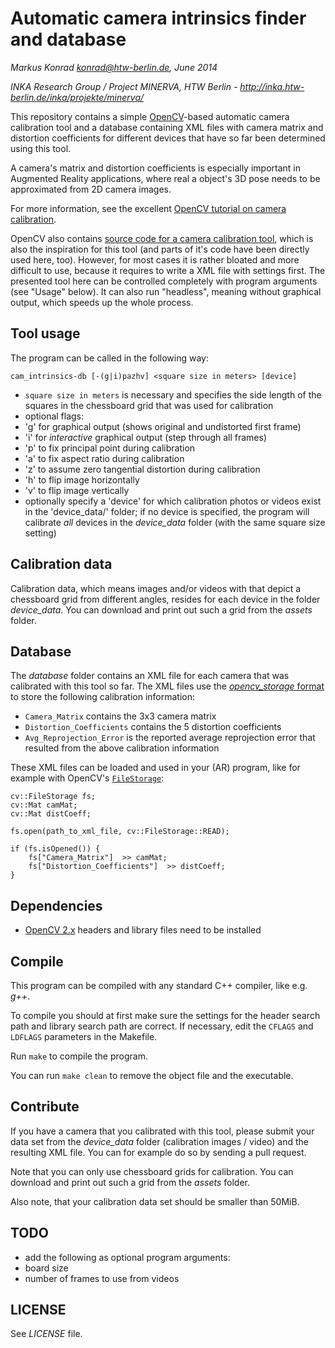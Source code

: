 # Automatic camera intrinsics finder and database

*Markus Konrad <konrad@htw-berlin.de>, June 2014*

*INKA Research Group / Project MINERVA, HTW Berlin - http://inka.htw-berlin.de/inka/projekte/minerva/*

This repository contains a simple [OpenCV](http://opencv.org)-based automatic camera calibration tool and a database containing XML files with camera matrix and distortion coefficients for different devices that have so far been determined using this tool.

A camera's matrix and distortion coefficients is especially important in Augmented Reality applications, where real a object's 3D pose needs to be approximated from 2D camera images.

For more information, see the excellent [OpenCV tutorial on camera calibration](http://docs.opencv.org/trunk/doc/tutorials/calib3d/camera_calibration/camera_calibration.html).

OpenCV also contains [source code for a camera calibration tool](http://docs.opencv.org/trunk/_downloads/camera_calibration.cpp), which is also the inspiration for this tool (and parts of it's code have been directly used here, too). However, for most cases it is rather bloated and more difficult to use, because it requires to write a XML file with settings first. The presented tool here can be controlled completely with program arguments (see "Usage" below). It can also run "headless", meaning without graphical output, which speeds up the whole process.

## Tool usage

The program can be called in the following way:

```
cam_intrinsics-db [-(g|i)pazhv] <square size in meters> [device]
```

* `square size in meters` is necessary and specifies the side length of the squares in the chessboard grid that was used for calibration
* optional flags:
 * 'g' for graphical output (shows original and undistorted first frame)
 * 'i' for *interactive* graphical output (step through all frames)
 * 'p' to fix principal point during calibration
 * 'a' to fix aspect ratio during calibration
 * 'z' to assume zero tangential distortion during calibration
 * 'h' to flip image horizontally
 * 'v' to flip image vertically
* optionally specify a 'device' for which calibration photos or videos exist in the 'device_data/' folder; if no device is specified, the program will calibrate *all* devices in the *device_data* folder (with the same square size setting)

## Calibration data

Calibration data, which means images and/or videos with that depict a chessboard grid from different angles, resides for each device in the folder *device_data*. You can download and print out such a grid from the *assets* folder.

## Database

The *database* folder contains an XML file for each camera that was calibrated with this tool so far. The XML files use the [*opencv_storage* format](http://docs.opencv.org/doc/tutorials/core/file_input_output_with_xml_yml/file_input_output_with_xml_yml.html) to store the following calibration information:

* `Camera_Matrix` contains the 3x3 camera matrix
* `Distortion_Coefficients` contains the 5 distortion coefficients
* `Avg_Reprojection_Error` is the reported average reprojection error that resulted from the above calibration information

These XML files can be loaded and used in your (AR) program, like for example with OpenCV's [`FileStorage`](http://docs.opencv.org/doc/tutorials/core/file_input_output_with_xml_yml/file_input_output_with_xml_yml.html):

```
cv::FileStorage fs;
cv::Mat camMat;
cv::Mat distCoeff;

fs.open(path_to_xml_file, cv::FileStorage::READ);
    
if (fs.isOpened()) {
    fs["Camera_Matrix"]  >> camMat;
    fs["Distortion_Coefficients"]  >> distCoeff;
}
```

## Dependencies

* [OpenCV 2.x](http://opencv.org) headers and library files need to be installed

## Compile

This program can be compiled with any standard C++ compiler, like e.g. *g++*.

To compile you should at first make sure the settings for the header search path and library search path are correct. If necessary, edit the `CFLAGS` and `LDFLAGS` parameters in the Makefile.

Run `make` to compile the program.

You can run `make clean` to remove the object file and the executable.

## Contribute

If you have a camera that you calibrated with this tool, please submit your data set from the *device_data* folder (calibration images / video) and the resulting XML file. You can for example do so by sending a pull request.

Note that you can only use chessboard grids for calibration. You can download and print out such a grid from the *assets* folder.

Also note, that your calibration data set should be smaller than 50MiB.

## TODO

* add the following as optional program arguments:
 * board size
 * number of frames to use from videos

## LICENSE

See *LICENSE* file.